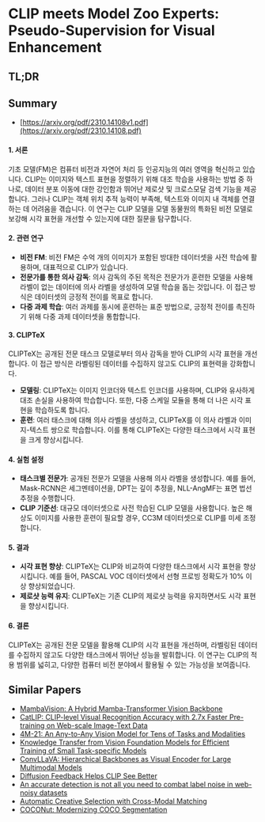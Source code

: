 # CLIP meets Model Zoo Experts: Pseudo-Supervision for Visual Enhancement
## TL;DR
## Summary
- [https://arxiv.org/pdf/2310.14108v1.pdf](https://arxiv.org/pdf/2310.14108.pdf)

#### 1. 서론
기초 모델(FM)은 컴퓨터 비전과 자연어 처리 등 인공지능의 여러 영역을 혁신하고 있습니다. CLIP는 이미지와 텍스트 표현을 정렬하기 위해 대조 학습을 사용하는 방법 중 하나로, 데이터 분포 이동에 대한 강인함과 뛰어난 제로샷 및 크로스모달 검색 기능을 제공합니다. 그러나 CLIP는 객체 위치 추적 능력이 부족해, 텍스트와 이미지 내 객체를 연결하는 데 어려움을 겪습니다. 이 연구는 CLIP 모델을 모델 동물원의 특화된 비전 모델로 보강해 시각 표현을 개선할 수 있는지에 대한 질문을 탐구합니다.

#### 2. 관련 연구
- **비전 FM**: 비전 FM은 수억 개의 이미지가 포함된 방대한 데이터셋을 사전 학습에 활용하며, 대표적으로 CLIP가 있습니다.
- **전문가를 통한 의사 감독**: 의사 감독의 주된 목적은 전문가가 훈련한 모델을 사용해 라벨이 없는 데이터에 의사 라벨을 생성하여 모델 학습을 돕는 것입니다. 이 접근 방식은 데이터셋의 긍정적 전이를 목표로 합니다.
- **다중 과제 학습**: 여러 과제를 동시에 훈련하는 표준 방법으로, 긍정적 전이를 촉진하기 위해 다중 과제 데이터셋을 통합합니다.

#### 3. CLIPTeX
CLIPTeX는 공개된 전문 태스크 모델로부터 의사 감독을 받아 CLIP의 시각 표현을 개선합니다. 이 접근 방식은 라벨링된 데이터를 수집하지 않고도 CLIP의 표현력을 강화합니다.

- **모델링**: CLIPTeX는 이미지 인코더와 텍스트 인코더를 사용하며, CLIP와 유사하게 대조 손실을 사용하여 학습합니다. 또한, 다중 스케일 모듈을 통해 더 나은 시각 표현을 학습하도록 합니다.
- **훈련**: 여러 태스크에 대해 의사 라벨을 생성하고, CLIPTeX를 이 의사 라벨과 이미지-텍스트 쌍으로 학습합니다. 이를 통해 CLIPTeX는 다양한 태스크에서 시각 표현을 크게 향상시킵니다.

#### 4. 실험 설정
- **태스크별 전문가**: 공개된 전문가 모델을 사용해 의사 라벨을 생성합니다. 예를 들어, Mask-RCNN은 세그멘테이션을, DPT는 깊이 추정을, NLL-AngMF는 표면 법선 추정을 수행합니다.
- **CLIP 기준선**: 대규모 데이터셋으로 사전 학습된 CLIP 모델을 사용합니다. 높은 해상도 이미지를 사용한 훈련이 필요할 경우, CC3M 데이터셋으로 CLIP를 미세 조정합니다.

#### 5. 결과
- **시각 표현 향상**: CLIPTeX는 CLIP와 비교하여 다양한 태스크에서 시각 표현을 향상시킵니다. 예를 들어, PASCAL VOC 데이터셋에서 선형 프로빙 정확도가 10% 이상 향상되었습니다.
- **제로샷 능력 유지**: CLIPTeX는 기존 CLIP의 제로샷 능력을 유지하면서도 시각 표현을 향상시킵니다.

#### 6. 결론
CLIPTeX는 공개된 전문 모델을 활용해 CLIP의 시각 표현을 개선하며, 라벨링된 데이터를 수집하지 않고도 다양한 태스크에서 뛰어난 성능을 발휘합니다. 이 연구는 CLIP의 적용 범위를 넓히고, 다양한 컴퓨터 비전 분야에서 활용될 수 있는 가능성을 보여줍니다.

## Similar Papers
- [MambaVision: A Hybrid Mamba-Transformer Vision Backbone](2407.08083.md)
- [CatLIP: CLIP-level Visual Recognition Accuracy with 2.7x Faster Pre-training on Web-scale Image-Text Data](2404.15653.md)
- [4M-21: An Any-to-Any Vision Model for Tens of Tasks and Modalities](2406.09406.md)
- [Knowledge Transfer from Vision Foundation Models for Efficient Training of Small Task-specific Models](2311.18237.md)
- [ConvLLaVA: Hierarchical Backbones as Visual Encoder for Large Multimodal Models](2405.15738.md)
- [Diffusion Feedback Helps CLIP See Better](2407.20171.md)
- [An accurate detection is not all you need to combat label noise in web-noisy datasets](2407.05528.md)
- [Automatic Creative Selection with Cross-Modal Matching](2405.00029.md)
- [COCONut: Modernizing COCO Segmentation](2404.08639.md)
